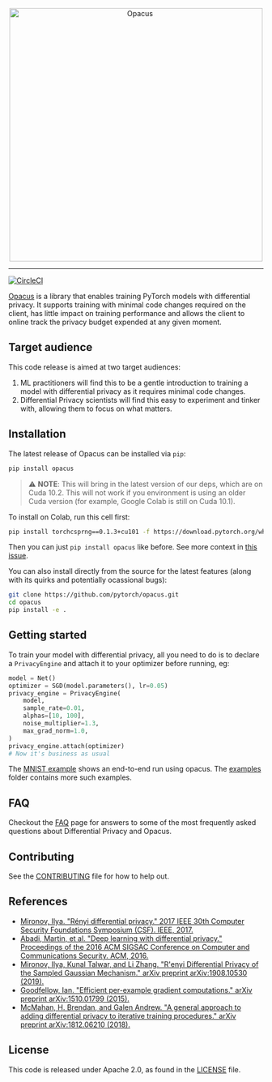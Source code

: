 <p align="center"><img src="https://github.com/pytorch/opacus/blob/master/website/static/img/opacus_logo.svg" alt="Opacus" width="500"/></p>

<hr/>

[![CircleCI](https://circleci.com/gh/pytorch/opacus.svg?style=svg)](https://circleci.com/gh/pytorch/opacus)

[Opacus](https://opacus.ai) is a library that enables training PyTorch models with differential privacy. It supports training with minimal code changes required on the client, has little impact on training performance and allows the client to online track the privacy budget expended at any given moment.

## Target audience
This code release is aimed at two target audiences:
1. ML practitioners will find this to be a gentle introduction to training a model with differential privacy as it requires minimal code changes.
2. Differential Privacy scientists will find this easy to experiment and tinker with, allowing them to focus on what matters.


## Installation
The latest release of Opacus can be installed via `pip`:
```bash
pip install opacus
```

> :warning: **NOTE**: This will bring in the latest version of our deps, which are on Cuda 10.2. This will not work if you environment is using an older Cuda version (for example, Google Colab is still on Cuda 10.1).

To install on Colab, run this cell first:

```bash
pip install torchcsprng==0.1.3+cu101 -f https://download.pytorch.org/whl/torch_stable.html
```
Then you can just `pip install opacus` like before. See more context in [this issue](https://github.com/pytorch/opacus/issues/69).


You can also install directly from the source for the latest features (along with its quirks and potentially ocassional bugs):
```bash
git clone https://github.com/pytorch/opacus.git
cd opacus
pip install -e .
```

## Getting started
To train your model with differential privacy, all you need to do is to declare a `PrivacyEngine` and attach it to your optimizer before running, eg:

```python
model = Net()
optimizer = SGD(model.parameters(), lr=0.05)
privacy_engine = PrivacyEngine(
    model,
    sample_rate=0.01,
    alphas=[10, 100],
    noise_multiplier=1.3,
    max_grad_norm=1.0,
)
privacy_engine.attach(optimizer)
# Now it's business as usual
```

The [MNIST example](https://github.com/pytorch/opacus/tree/master/examples/mnist.py) shows an end-to-end run using opacus. The [examples](https://github.com/pytorch/opacus/tree/master/examples/) folder contains more such examples.

## FAQ
Checkout the [FAQ](https://opacus.ai/docs/faq) page for answers to some of the most frequently asked questions about Differential Privacy and Opacus.

## Contributing
See the [CONTRIBUTING](https://github.com/pytorch/opacus/tree/master/CONTRIBUTING.md) file for how to help out.

## References
* [Mironov, Ilya. "Rényi differential privacy." 2017 IEEE 30th Computer Security Foundations Symposium (CSF). IEEE, 2017.](https://arxiv.org/abs/1702.07476)
* [Abadi, Martin, et al. "Deep learning with differential privacy." Proceedings of the 2016 ACM SIGSAC Conference on Computer and Communications Security. ACM, 2016.](https://arxiv.org/abs/1607.00133)
* [Mironov, Ilya, Kunal Talwar, and Li Zhang. "R\'enyi Differential Privacy of the Sampled Gaussian Mechanism." arXiv preprint arXiv:1908.10530 (2019).](https://arxiv.org/abs/1908.10530)
* [Goodfellow, Ian. "Efficient per-example gradient computations." arXiv preprint arXiv:1510.01799 (2015).](https://arxiv.org/abs/1510.01799)
* [McMahan, H. Brendan, and Galen Andrew. "A general approach to adding differential privacy to iterative training procedures." arXiv preprint arXiv:1812.06210 (2018).](https://arxiv.org/abs/1812.06210)

## License
This code is released under Apache 2.0, as found in the [LICENSE](https://github.com/pytorch/opacus/tree/master/LICENSE) file.
